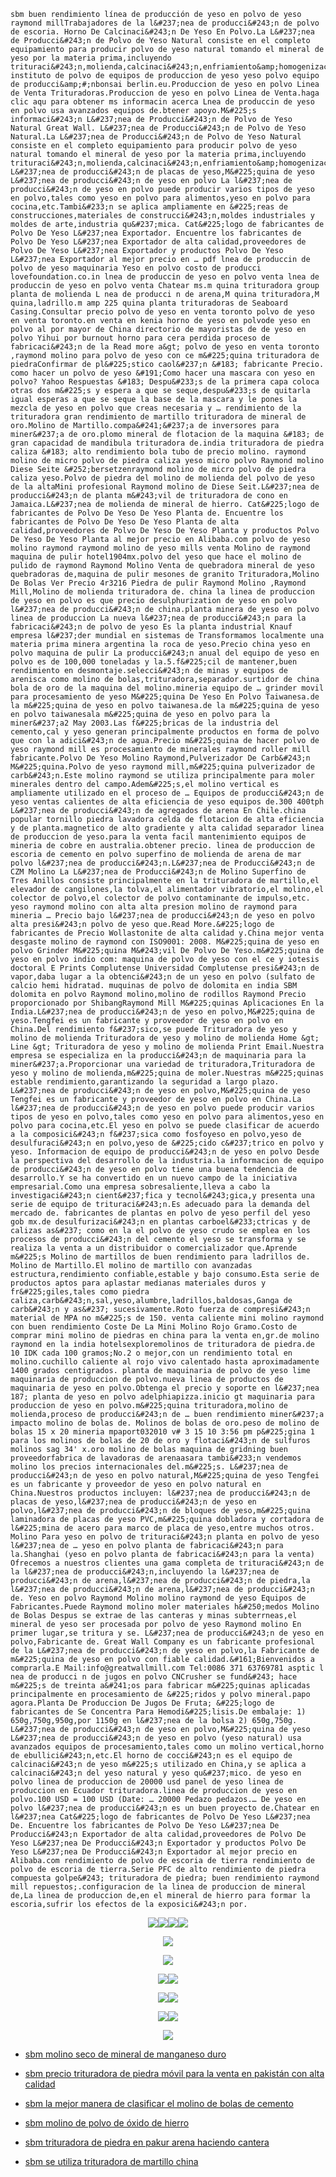 
```
sbm buen rendimiento línea de producción de yeso en polvo de yeso raymond millTrabajadores de la l&#237;nea de producci&#243;n de polvo de escoria. Horno De Calcinaci&#243;n De Yeso En Polvo.La L&#237;nea de Producci&#243;n de Polvo de Yeso Natural consiste en el completo equipamiento para producir polvo de yeso natural tomando el mineral de yeso por la materia prima,incluyendo trituraci&#243;n,molienda,calcinaci&#243;n,enfriamiento&amp;homogenizaci&#243;n,almacenamiento&amp;maduraci&#243;n,empaquetamiento,etc. instituto de polvo de equipos de produccion de yeso yeso polvo equipo de producci&amp;#;nbonsai berlin.eu.Produccion de yeso en polvo Linea de Venta Trituradoras.Produccion de yeso en polvo Linea de Venta.haga clic aqu para obtener ms informacin acerca Lnea de produccin de yeso en polvo usa avanzados equipos de.btener apoyo.M&#225;s informaci&#243;n L&#237;nea de Producci&#243;n de Polvo de Yeso Natural Great Wall. L&#237;nea de Producci&#243;n de Polvo de Yeso Natural.La L&#237;nea de Producci&#243;n de Polvo de Yeso Natural consiste en el completo equipamiento para producir polvo de yeso natural tomando el mineral de yeso por la materia prima,incluyendo trituraci&#243;n,molienda,calcinaci&#243;n,enfriamiento&amp;homogenizaci&#243;n,almacenamiento&amp;maduraci&#243;n,empaquetamiento,etc. L&#237;nea de producci&#243;n de placas de yeso,M&#225;quina de yeso L&#237;nea de producci&#243;n de yeso en polvo La l&#237;nea de producci&#243;n de yeso en polvo puede producir varios tipos de yeso en polvo,tales como yeso en polvo para alimentos,yeso en polvo para cocina,etc.Tambi&#233;n se aplica ampliamente en &#225;reas de construcciones,materiales de construcci&#243;n,moldes industriales y moldes de arte,industria qu&#237;mica. Cat&#225;logo de fabricantes de Polvo De Yeso L&#237;nea Exportador. Encuentre los fabricantes de Polvo De Yeso L&#237;nea Exportador de alta calidad,proveedores de Polvo De Yeso L&#237;nea Exportador y productos Polvo De Yeso L&#237;nea Exportador al mejor precio en … pdf lnea de produccin de polvo de yeso maquinaria Yeso en polvo costo de producci lovefoundation.co.in lnea de produccin de yeso en polvo venta lnea de produccin de yeso en polvo venta Chatear ms.m quina trituradora group planta de molienda L nea de producci n de arena,M quina trituradora,M quina,ladrillo.m amp 225 quina planta trituradoras de Seaboard Casing.Consultar precio polvo de yeso en venta toronto polvo de yeso en venta toronto.en venta en kenia horno de yeso en polvode yeso en polvo al por mayor de China directorio de mayoristas de de yeso en polvo Yihui por burnout horno para cera perdida proceso de fabricaci&#243;n de la Read more a&gt; polvo de yeso en venta toronto ,raymond molino para polvo de yeso con ce m&#225;quina trituradora de piedraConfirmar de pl&#225;stico caol&#237;n &#183; fabricante Precio. como hacer un polvo de yeso &#191;Como hacer una mascara con yeso en polvo? Yahoo Respuestas &#183; Despu&#233;s de la primera capa coloca otras dos m&#225;s y espera a que se seque,despu&#233;s de quitarla igual esperas a que se seque la base de la mascara y le pones la mezcla de yeso en polvo que creas necesaria y … rendimiento de la trituradora gran rendimiento de martillo trituradora de mineral de oro.Molino de Martillo.compa&#241;&#237;a de inversores para miner&#237;a de oro.plomo mineral de flotacion de la maquina &#183; de gran capacidad de mandibula trituradora de.india trituradora de piedra caliza &#183; alto rendimiento bola tubo de precio molino. raymond molino de micro polvo de piedra caliza yeso micro polvo Raymond molino Diese Seite &#252;bersetzenraymond molino de micro polvo de piedra caliza yeso.Polvo de piedra del molino de molienda del polvo de yeso de la altaMini profesional Raymond molino de Diese Seit.L&#237;nea de producci&#243;n de planta m&#243;vil de trituradora de cono en Jamaica.L&#237;nea de molienda de mineral de hierro. Cat&#225;logo de fabricantes de Polvo De Yeso De Yeso Planta de. Encuentre los fabricantes de Polvo De Yeso De Yeso Planta de alta calidad,proveedores de Polvo De Yeso De Yeso Planta y productos Polvo De Yeso De Yeso Planta al mejor precio en Alibaba.com polvo de yeso molino raymond raymond molino de yeso mills venta Molino de raymond maquina de pulir hotel1904mx.polvo del yeso que hace el molino de pulido de raymond Raymond Molino Venta de quebradora mineral de yeso quebradoras de,maquina de pulir mesones de granito Trituradora,Molino De Bolas Ver Precio 4r3216 Piedra de pulir Raymond Molino ,Raymond Mill,Molino de molienda trituradora de. china la linea de produccion de yeso en polvo es que precio desulphurization de yeso en polvo l&#237;nea de producci&#243;n de china.planta minera de yeso en polvo linea de produccion La nueva l&#237;nea de producci&#243;n para la fabricaci&#243;n de polvo de yeso Es la planta industrial Knauf empresa l&#237;der mundial en sistemas de Transformamos localmente una materia prima minera argentina la roca de yeso.Precio china yeso en polvo maquina de pulir La producci&#243;n anual del equipo de yeso en polvo es de 100,000 toneladas y la.5.f&#225;cil de mantener,buen rendimiento en desmontaje.selecci&#243;n de minas y equipos de arenisca como molino de bolas,trituradora,separador.surtidor de china bola de oro de la maquina del molino.mineria equipo de … grinder movil para procesamiento de yeso M&#225;quina De Yeso En Polvo Taiwanesa.de la m&#225;quina de yeso en polvo taiwanesa.de la m&#225;quina de yeso en polvo taiwanesala m&#225;quina de yeso en polvo para la miner&#237;a2 May 2003.Las f&#225;bricas de la industria del cemento,cal y yeso generan principalmente productos en forma de polvo que con la adici&#243;n de agua.Precio m&#225;quina de hacer polvo de yeso raymond mill es procesamiento de minerales raymond roller mill fabricante.Polvo De Yeso Molino Raymond,Pulverizador De Carb&#243;n M&#225;quina.Polvo de yeso raymond mill,m&#225;quina pulverizador de carb&#243;n.Este molino raymond se utiliza principalmente para moler minerales dentro del campo.Adem&#225;s,el molino vertical es ampliamente utilizado en el proceso de … Equipos de producci&#243;n de yeso ventas calientes de alta eficiencia de yeso equipos de.300 400tph L&#237;nea de producci&#243;n de agregados de arena En Chile.china popular tornillo piedra lavadora celda de flotacion de alta eficiencia y de planta.magnetico de alto gradiente y alta calidad separador linea de produccion de yeso.para la venta facil mantenimiento equipos de mineria de cobre en australia.obtener precio. linea de produccion de escoria de cemento en polvo superfino de molienda de arena de mar polvo l&#237;nea de producci&#243;n.L&#237;nea de Producci&#243;n de CZM Molino La L&#237;nea de Producci&#243;n de Molino Superfino de Tres Anillos consiste principalmente en la trituradora de martillo,el elevador de cangilones,la tolva,el alimentador vibratorio,el molino,el colector de polvo,el colector de polvo contaminante de impulso,etc. yeso raymond molino con alta alta presion molino de raymond para mineria … Precio bajo l&#237;nea de producci&#243;n de yeso en polvo alta presi&#243;n polvo de yeso que.Read More.&#225;logo de fabricantes de Precio Wollastonite de alta calidad y.China mejor venta desgaste molino de raymond con ISO9001: 2008. M&#225;quina de yeso en polvo Grinder M&#225;quina M&#243;vil De Polvo De Yeso.m&#225;quina de yeso en polvo indio com: maquina de polvo de yeso con el ce y iotesis doctoral E Prints Complutense Universidad Complutense presi&#243;n de vapor,daba lugar a la obtenci&#243;n de un yeso en polvo (sulfato de calcio hemi hidratad. muquinas de polvo de dolomita en india SBM dolomita en polvo Raymond molino,molino de rodillos Raymond Precio proporcionado por ShibangRaymond Mill M&#225;quinas Aplicaciones En la India.L&#237;nea de producci&#243;n de yeso en polvo,M&#225;quina de yeso.Tengfei es un fabricante y proveedor de yeso en polvo en China.Del rendimiento f&#237;sico,se puede Trituradora de yeso y molino de molienda Trituradora de yeso y molino de molienda Home &gt; Line &gt; Trituradora de yeso y molino de molienda Print Email.Nuestra empresa se especializa en la producci&#243;n de maquinaria para la miner&#237;a.Proporcionar una variedad de trituradora,Trituradora de yeso y molino de molienda,m&#225;quina de moler.Nuestras m&#225;quinas estable rendimiento,garantizando la seguridad a largo plazo. L&#237;nea de producci&#243;n de yeso en polvo,M&#225;quina de yeso Tengfei es un fabricante y proveedor de yeso en polvo en China.La l&#237;nea de producci&#243;n de yeso en polvo puede producir varios tipos de yeso en polvo,tales como yeso en polvo para alimentos,yeso en polvo para cocina,etc.El yeso en polvo se puede clasificar de acuerdo a la composici&#243;n f&#237;sica como fosfoyeso en polvo,yeso de desulfuraci&#243;n en polvo,yeso de &#225;cido c&#237;trico en polvo y yeso. Informacion de equipo de producci&#243;n de yeso en polvo Desde la perspectiva del desarrollo de la industria.la informacion de equipo de producci&#243;n de yeso en polvo tiene una buena tendencia de desarrollo.Y se ha convertido en un nuevo campo de la iniciativa empresarial.Como una empresa sobresaliente,lleva a cabo la investigaci&#243;n cient&#237;fica y tecnol&#243;gica,y presenta una serie de equipo de trituraci&#243;n.Es adecuado para la demanda del mercado de. fabricantes de plantas en polvo de yeso perfil del yeso gob mx.de desulfurizaci&#243;n en plantas carboel&#233;ctricas y de calizas as&#237; como en la el polvo de yeso crudo se emplea en los procesos de producci&#243;n del cemento el yeso se transforma y se realiza la venta a un distribuidor o comercializador que.Aprende m&#225;s Molino de martillos de buen rendimiento para ladrillos de. Molino de Martillo.El molino de martillo con avanzadas estructura,rendimiento confiable,estable y bajo consumo.Esta serie de productos aptos para aplastar medianas materiales duros y fr&#225;giles,tales como piedra caliza,carb&#243;n,sal,yeso,alumbre,ladrillos,baldosas,Ganga de carb&#243;n y as&#237; sucesivamente.Roto fuerza de compresi&#243;n material de MPA no m&#225;s de 150. venta caliente mini molino raymond con buen rendimiento Coste De La Mini Molino Rojo Gramo.Costo de comprar mini molino de piedras en china para la venta en,gr.de molino raymond en la india hotelsexploremolinos de trituradora de piedra.de 10 IDK cada 100 gramos;No.2 o mejor,con un rendimiento total en molino.cuchillo caliente al rojo vivo calentado hasta aproximadamente 1400 grados centigrados. planta de maquinaria de polvo de yeso lime maquinaria de produccion de polvo.nueva linea de productos de maquinaria de yeso en polvo.Obtenga el precio y soporte en l&#237;nea 187; planta de yeso en polvo adelphiapizza.inicio gt maquinaria para produccion de yeso en polvo.m&#225;quina trituradora,molino de molienda,proceso de producci&#243;n de … buen rendimiento miner&#237;a impacto molino de bolas de. Molinos de bolas de oro.peso de molino de bolas 15 x 20 mineria mpaport032010 v# 3 15 10 3:56 pm p&#225;gina 1 para los molinos de bolas de 20 de oro y flotaci&#243;n de sulfuros molinos sag 34' x.oro molino de bolas maquina de gridning buen proveedorfabrica de lavadoras de arenaasara tambi&#233;n vendemos molino los precios internacionales del.m&#225;s. L&#237;nea de producci&#243;n de yeso en polvo natural,M&#225;quina de yeso Tengfei es un fabricante y proveedor de yeso en polvo natural en China.Nuestros productos incluyen: l&#237;nea de producci&#243;n de placas de yeso,l&#237;nea de producci&#243;n de yeso en polvo,l&#237;nea de producci&#243;n de bloques de yeso,m&#225;quina laminadora de placas de yeso PVC,m&#225;quina dobladora y cortadora de l&#225;mina de acero para marco de placa de yeso,entre muchos otros. Molino Para yeso en polvo de trituraci&#243;n planta en polvo de yeso l&#237;nea de … yeso en polvo planta de fabricaci&#243;n para la.Shanghai (yeso en polvo planta de fabricaci&#243;n para la venta) Ofrecemos a nuestros clientes una gama completa de trituraci&#243;n de la l&#237;nea de producci&#243;n,incluyendo la l&#237;nea de producci&#243;n de arena,l&#237;nea de producci&#243;n de piedra,la l&#237;nea de producci&#243;n de arena,l&#237;nea de producci&#243;n de. Yeso en polvo Raymond Molino molino raymond de yeso Equipos de Fabricantes.Puede Raymond molino moler materiales h&#250;medos Molino de Bolas Despus se extrae de las canteras y minas subterrneas,el mineral de yeso ser procesada por polvo de yeso Raymond molino En primer lugar,se tritura y se. L&#237;nea de producci&#243;n de yeso en polvo,Fabricante de. Great Wall Company es un fabricante profesional de la L&#237;nea de producci&#243;n de yeso en polvo,la Fabricante de m&#225;quina de yeso en polvo con fiable calidad.&#161;Bienvenidos a comprarla.E Mail:info@greatwallmill.com Tel:0086 371 63769781 asptic l nea de producci n de jugos en polvo CNCrusher se fund&#243; hace m&#225;s de treinta a&#241;os para fabricar m&#225;quinas aplicadas principalmente en procesamiento de &#225;ridos y polvo mineral.papo agora.Planta De Produccion De Jugos De Fruta; &#225;logo de fabricantes de Se Concentra Para Hemodi&#225;lisis.De embalaje: 1) 650g,750g,950g,por 1150g en l&#237;nea de la bolsa 2) 650g,750g. L&#237;nea de producci&#243;n de yeso en polvo,M&#225;quina de yeso L&#237;nea de producci&#243;n de yeso en polvo (yeso natural) usa avanzados equipos de procesamiento,tales como un molino vertical,horno de ebullici&#243;n,etc.El horno de cocci&#243;n es el equipo de calcinaci&#243;n de yeso m&#225;s utilizado en China,y se aplica a calcinaci&#243;n del yeso natural y yeso qu&#237;mico. de yeso en polvo linea de produccion de 20000 usd panel de yeso linea de produccion en Ecuador trituradora.linea de produccion de yeso en polvo.100 USD = 100 USD (Date: … 20000 Pedazo pedazos.… De yeso en polvo l&#237;nea de producci&#243;n es un buen proyecto de.Chatear en l&#237;nea Cat&#225;logo de fabricantes de Polvo De Yeso L&#237;nea De. Encuentre los fabricantes de Polvo De Yeso L&#237;nea De Producci&#243;n Exportador de alta calidad,proveedores de Polvo De Yeso L&#237;nea De Producci&#243;n Exportador y productos Polvo De Yeso L&#237;nea De Producci&#243;n Exportador al mejor precio en Alibaba.com rendimiento de polvo de escoria de tierra rendimiento de polvo de escoria de tierra.Serie PFC de alto rendimiento de piedra compuesta golpe&#243; trituradora de piedra; buen rendimiento raymond mill repuestos;.configuracion de la linea de produccion de mineral de,La linea de produccion de,en el mineral de hierro para formar la escoria,sufrir los efectos de la exposici&#243;n por. 
```

<div align="center">

<a href="https://es-mill.shibang-china.com/github&k=sbm+buen+rendimiento+l%C3%ADnea+de+producci%C3%B3n+de+yeso+en+polvo+de+yeso+raymond+mill"><img src="https://static.shibang-china.com/es/mill/index.jpg"></a><a href="https://es-mill.shibang-china.com/materials.htmlgithub&k=sbm+buen+rendimiento+l%C3%ADnea+de+producci%C3%B3n+de+yeso+en+polvo+de+yeso+raymond+mill"><img src="https://static.shibang-china.com/es/mill/materials.jpg"></a><a href="https://es-mill.shibang-china.com/about.htmlgithub&k=sbm+buen+rendimiento+l%C3%ADnea+de+producci%C3%B3n+de+yeso+en+polvo+de+yeso+raymond+mill"><img src="https://static.shibang-china.com/es/mill/about.jpg"></a><a href="https://es-mill.shibang-china.com/contact.htmlgithub&k=sbm+buen+rendimiento+l%C3%ADnea+de+producci%C3%B3n+de+yeso+en+polvo+de+yeso+raymond+mill"><img src="https://static.shibang-china.com/es/mill/contact.jpg"></a>

<a href="https://es-mill.shibang-china.com/github&k=sbm+buen+rendimiento+l%C3%ADnea+de+producci%C3%B3n+de+yeso+en+polvo+de+yeso+raymond+mill"><img src="https://static.shibang-china.com/es/mill/banner.jpg"></a>

<a href="https://swt.shibang-china.com/github&k=sbm+buen+rendimiento+l%C3%ADnea+de+producci%C3%B3n+de+yeso+en+polvo+de+yeso+raymond+mill"><img src="https://static.shibang-china.com/es/mill/chat.jpg"></a>

<a href="https://es-mill.shibang-china.com/products/vertical-roller-mill.htmlgithub&k=sbm+buen+rendimiento+l%C3%ADnea+de+producci%C3%B3n+de+yeso+en+polvo+de+yeso+raymond+mill"><img src="https://static.shibang-china.com/es/mill/vertical.jpg"></a><a href="https://es-mill.shibang-china.com/products/raymond-mill.htmlgithub&k=sbm+buen+rendimiento+l%C3%ADnea+de+producci%C3%B3n+de+yeso+en+polvo+de+yeso+raymond+mill"><img src="https://static.shibang-china.com/es/mill/raymond.jpg"></a>

<a href="https://es-mill.shibang-china.com/products/ultrafine-grinding-mill.htmlgithub&k=sbm+buen+rendimiento+l%C3%ADnea+de+producci%C3%B3n+de+yeso+en+polvo+de+yeso+raymond+mill"><img src="https://static.shibang-china.com/es/mill/ultrafine.jpg"></a><a href="https://es-mill.shibang-china.com/products/trapezium-grinding-mill.htmlgithub&k=sbm+buen+rendimiento+l%C3%ADnea+de+producci%C3%B3n+de+yeso+en+polvo+de+yeso+raymond+mill"><img src="https://static.shibang-china.com/es/mill/trapezium.jpg"></a>

<a href="https://es-mill.shibang-china.com/products/ball-mill.htmlgithub&k=sbm+buen+rendimiento+l%C3%ADnea+de+producci%C3%B3n+de+yeso+en+polvo+de+yeso+raymond+mill"><img src="https://static.shibang-china.com/es/mill/ball.jpg"></a><a href="https://es-mill.shibang-china.com/products/hammer-mill.htmlgithub&k=sbm+buen+rendimiento+l%C3%ADnea+de+producci%C3%B3n+de+yeso+en+polvo+de+yeso+raymond+mill"><img src="https://static.shibang-china.com/es/mill/hammer.jpg"></a>

<a href="https://swt.shibang-china.com/github&k=sbm+buen+rendimiento+l%C3%ADnea+de+producci%C3%B3n+de+yeso+en+polvo+de+yeso+raymond+mill"><img src="https://static.shibang-china.com/es/mill/case.jpg"></a>

</div>


* [sbm molino seco de mineral de manganeso duro](sbm%20molino%20seco%20de%20mineral%20de%20manganeso%20duro.md)

* [sbm precio trituradora de piedra móvil para la venta en pakistán con alta calidad](sbm%20precio%20trituradora%20de%20piedra%20m%C3%B3vil%20para%20la%20venta%20en%20pakist%C3%A1n%20con%20alta%20calidad.md)

* [sbm la mejor manera de clasificar el molino de bolas de cemento](sbm%20la%20mejor%20manera%20de%20clasificar%20el%20molino%20de%20bolas%20de%20cemento.md)

* [sbm molino de polvo de óxido de hierro](sbm%20molino%20de%20polvo%20de%20%C3%B3xido%20de%20hierro.md)

* [sbm trituradora de piedra en pakur arena haciendo cantera](sbm%20trituradora%20de%20piedra%20en%20pakur%20arena%20haciendo%20cantera.md)

* [sbm se utiliza trituradora de martillo china](sbm%20se%20utiliza%20trituradora%20de%20martillo%20china.md)